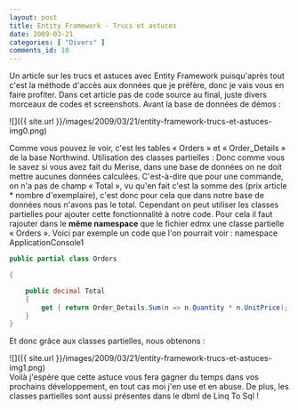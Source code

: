 ```yaml
---
layout: post
title: Entity Framework - Trucs et astuces
date: 2009-03-21
categories: [ "Divers" ]
comments_id: 10 
---
```


Un article sur les trucs et astuces avec Entity Framework puisqu'après tout c'est la méthode d'accès aux données que je préfère, donc je vais vous en faire profiter. Dans cet article pas de code source au final, juste divers morceaux de codes et screenshots. Avant la base de données de démos :

![]({{ site.url }}/images/2009/03/21/entity-framework-trucs-et-astuces-img0.png)

Comme vous pouvez le voir, c'est les tables « Orders » et « Order_Details » de la base Northwind. Utilisation des classes partielles : Donc comme vous le savez si vous avez fait du Merise, dans une base de données on ne doit mettre aucunes données calculées. C'est-à-dire que pour une commande, on n'a pas de champ « Total », vu qu'en fait c'est la somme des (prix article * nombre d'exemplaire), c'est donc pour cela que dans notre base de données nous n'avons pas le total. Cependant on peut utiliser les classes partielles pour ajouter cette fonctionnalité à notre code. Pour cela il faut rajouter dans le **même namespace** que le fichier edmx une classe partielle « Orders ». Voici par exemple un code que l'on pourrait voir : namespace ApplicationConsole1

```csharp
public partial class Orders

{

    public decimal Total
    {
        get { return Order_Details.Sum(n => n.Quantity * n.UnitPrice); }
    }
}
```

Et donc grâce aux classes partielles, nous obtenons :

![]({{ site.url }}/images/2009/03/21/entity-framework-trucs-et-astuces-img1.png)  
Voilà j'espère que cette astuce vous fera gagner du temps dans vos prochains développement, en tout cas moi j'en use et en abuse. De plus, les classes partielles sont aussi présentes dans le dbml de Linq To Sql !
